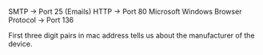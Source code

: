 SMTP -> Port 25 (Emails)
HTTP -> Port 80
Microsoft Windows Browser Protocol -> Port 136

First three digit pairs in mac address tells us about the manufacturer of the device.